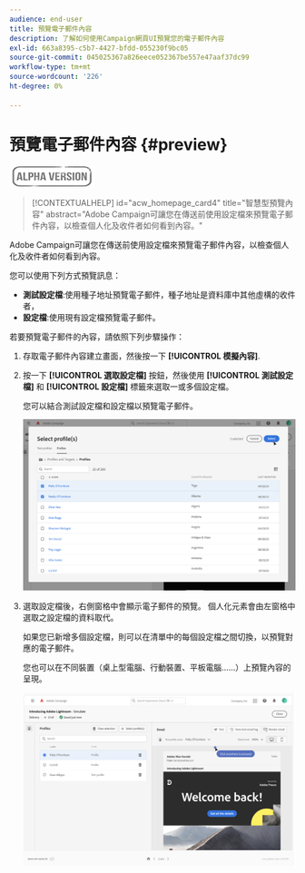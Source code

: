 ```yaml
---
audience: end-user
title: 預覽電子郵件內容
description: 了解如何使用Campaign網頁UI預覽您的電子郵件內容
exl-id: 663a8395-c5b7-4427-bfdd-055230f9bc05
source-git-commit: 045025367a826eece052367be557e47aaf37dc99
workflow-type: tm+mt
source-wordcount: '226'
ht-degree: 0%

---
```


# 預覽電子郵件內容 {#preview}

![](../assets/do-not-localize/badge.png)

>[!CONTEXTUALHELP]
>id="acw_homepage_card4"
>title="智慧型預覽內容"
>abstract="Adobe Campaign可讓您在傳送前使用設定檔來預覽電子郵件內容，以檢查個人化及收件者如何看到內容。"

Adobe Campaign可讓您在傳送前使用設定檔來預覽電子郵件內容，以檢查個人化及收件者如何看到內容。

您可以使用下列方式預覽訊息：

* **測試設定檔**:使用種子地址預覽電子郵件，種子地址是資料庫中其他虛構的收件者，
* **設定檔**:使用現有設定檔預覽電子郵件。

若要預覽電子郵件的內容，請依照下列步驟操作：

1. 存取電子郵件內容建立畫面，然後按一下 **[!UICONTROL 模擬內容]**.

1. 按一下 **[!UICONTROL 選取設定檔]** 按鈕，然後使用 **[!UICONTROL 測試設定檔]** 和 **[!UICONTROL 設定檔]** 標籤來選取一或多個設定檔。

   您可以結合測試設定檔和設定檔以預覽電子郵件。

   ![](assets/preview-profile.png)

1. 選取設定檔後，右側窗格中會顯示電子郵件的預覽。 個人化元素會由左窗格中選取之設定檔的資料取代。

   如果您已新增多個設定檔，則可以在清單中的每個設定檔之間切換，以預覽對應的電子郵件。

   您也可以在不同裝置（桌上型電腦、行動裝置、平板電腦……）上預覽內容的呈現。

   ![](assets/preview.png)
